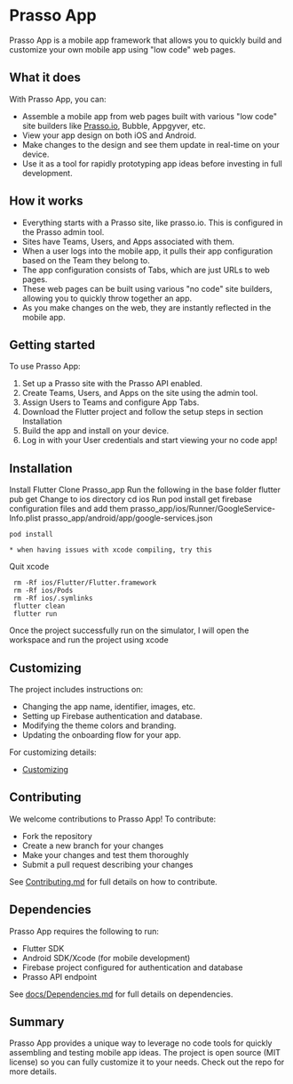
# Prasso App

Prasso App is a mobile app framework that allows you to quickly build and customize your own mobile app using "low code" web pages.


## What it does

With Prasso App, you can:

- Assemble a mobile app from web pages built with various "low code" site builders like [Prasso.io](https://prasso.io), Bubble, Appgyver, etc.
- View your app design on both iOS and Android.   
- Make changes to the design and see them update in real-time on your device.
- Use it as a tool for rapidly prototyping app ideas before investing in full development.

## How it works

- Everything starts with a Prasso site, like prasso.io. This is configured in the Prasso admin tool.
- Sites have Teams, Users, and Apps associated with them.   
- When a user logs into the mobile app, it pulls their app configuration based on the Team they belong to.
- The app configuration consists of Tabs, which are just URLs to web pages.
- These web pages can be built using various "no code" site builders, allowing you to quickly throw together an app.
- As you make changes on the web, they are instantly reflected in the mobile app.

## Getting started

To use Prasso App:

1. Set up a Prasso site with the Prasso API enabled.
2. Create Teams, Users, and Apps on the site using the admin tool.   
3. Assign Users to Teams and configure App Tabs.
4. Download the Flutter project and follow the setup steps in section Installation
5. Build the app and install on your device.   
6. Log in with your User credentials and start viewing your no code app!

## Installation

Install Flutter
Clone Prasso_app
Run the following in the base folder
    flutter pub get
Change to ios directory
     cd ios
Run pod install
get firebase configuration files and add them
    prasso_app/ios/Runner/GoogleService-Info.plist
    prasso_app/android/app/google-services.json


``` pod install ```

    * when having issues with xcode compiling, try this
Quit xcode
```
 rm -Rf ios/Flutter/Flutter.framework
 rm -Rf ios/Pods
 rm -Rf ios/.symlinks
 flutter clean
 flutter run
 ```
Once the project successfully run on the simulator,  I will open the workspace and run the project using xcode

## Customizing

The project includes instructions on:

- Changing the app name, identifier, images, etc.
- Setting up Firebase authentication and database.  
- Modifying the theme colors and branding.
- Updating the onboarding flow for your app.

For customizing details:
- [Customizing](docs/customizing.md)


## Contributing

We welcome contributions to Prasso App! To contribute:

- Fork the repository
- Create a new branch for your changes
- Make your changes and test them thoroughly
- Submit a pull request describing your changes

See [Contributing.md](docs/Contributing.md) for full details on how to contribute.

## Dependencies

Prasso App requires the following to run:

- Flutter SDK
- Android SDK/Xcode (for mobile development)
- Firebase project configured for authentication and database
- Prasso API endpoint

See [docs/Dependencies.md](Dependencies.md) for full details on dependencies.

## Summary

Prasso App provides a unique way to leverage no code tools for quickly assembling and testing mobile app ideas. The project is open source (MIT license) so you can fully customize it to your needs. Check out the repo for more details.
